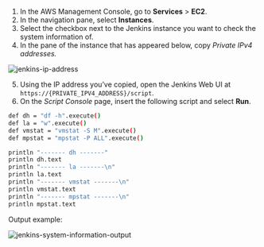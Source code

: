 1. In the AWS Management Console, go to **Services** >  **EC2**.
2. In the navigation pane, select **Instances**.
3. Select the checkbox next to the Jenkins instance you want to check the system information of.
4. In the pane of the instance that has appeared below, copy *Private IPv4 addresses.*

![jenkins-ip-address](https://spryker.s3.eu-central-1.amazonaws.com/cloud-docs/_includes/checking-jenkins-system-information.md/jenkins-ip-address.png)

5. Using the IP address you’ve copied, open the Jenkins Web UI at `https://{PRIVATE_IPV4_ADDRESS}/script`.
6. On the *Script Console* page, insert the following script and select **Run**.

```bash
def dh = "df -h".execute()
def la = "w".execute()
def vmstat = "vmstat -S M".execute()
def mpstat = "mpstat -P ALL".execute()

println "------- dh -------"
println dh.text
println "------- la -------\n"
println la.text
println "------- vmstat -------\n"
println vmstat.text
println "------- mpstat -------\n"
println mpstat.text
```

Output example:


![jenkins-system-information-output](https://spryker.s3.eu-central-1.amazonaws.com/cloud-docs/_includes/checking-jenkins-system-information.md/jenkins-system-information-output.png)
